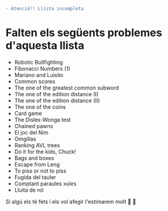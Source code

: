 ```diff
- Atenció!! Llista incompleta
```
# Falten els següents problemes d'aquesta llista
- Robotic Bullfighting
- Fibonacci Numbers (1)
- Mariano and Luisito
- Common scores
- The one of the greatest common subword
- The one of the edition distance (I)
- The one of the edition distance (II)
- The one of the coins
- Card game
- The Dislex-Wonga test
- Chained pawns
- El joc del Nim
- Omgillas
- Ranking AVL trees
- Do it for the kids, Chuck!
- Bags and boxes
- Escape from Leng
- To piss or not to piss
- Fugida del tauler
- Comptant paraules xules
- Lluita de rol

Si algú els té fets i els vol afegir l'estimarem molt :purple_heart: :yellow_heart:
